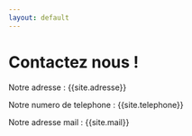 ```yaml
---
layout: default
---  
```


<h1>Contactez nous ! </h1>



<main>
  <p>Notre adresse : {{site.adresse}}</p>
  <p>Notre numero de telephone : {{site.telephone}}</p>
  <p>Notre adresse mail : {{site.mail}}</p>
</main>

